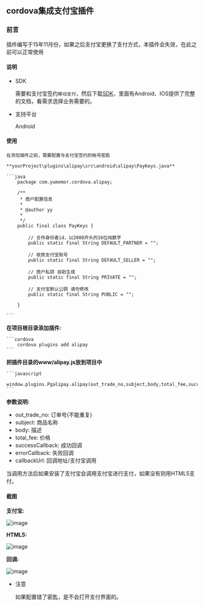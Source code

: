 
## cordova集成支付宝插件

### 前言

插件编写于15年11月份，如果之后支付宝更换了支付方式，本插件会失效，在此之前可以正常使用

#### 说明
* SDK

	需要和支付宝签约`移动支付`，然后下载[SDK](http://download.alipay.com/public/api/base/WS_MOBILE_PAY_SDK_BASE.zip)，里面有Android、IOS提供了完整的文档，看需求选择业务需要的。

* 支持平台

	Android

<!--more-->

#### 使用

	在添加插件之前，需要配置与支付宝签约的帐号密匙

	**yourProject\plugins\alipay\src\android\alipay\PayKeys.java**
	
	```java
		package com.yumemor.cordova.alipay;

		/**
		 * 商户配置信息
		 * 
		 * @author yy
		 * 
		 */
		public final class PayKeys {

			// 合作身份者id，以2088开头的16位纯数字
			public static final String DEFAULT_PARTNER = "";
		
			// 收款支付宝账号
			public static final String DEFAULT_SELLER = "";
		
			// 商户私钥 自助生成
			public static final String PRIVATE = "";
		
			// 支付宝默认公钥 请勿修改
			public static final String PUBLIC = "";

		}

	```

**在项目根目录添加插件:**
	
	```cordova
		cordova plugins add alipay
	```

**把插件目录的www/alipay.js放到项目中**

	```javascript
		window.plugins.Pgalipay.alipay(out_trade_no,subject,body,total_fee,successCallback,errorCallback,callbackUrl);
	```

**参数说明:**

* out_trade_no: 订单号(不能重复)
* subject: 商品名称
* body:	描述
* total_fee: 价格
* successCallback: 成功回调
* errorCallback: 失败回调
* callbackUrl: 回调地址/支付宝调用
	
当调用方法后如果安装了支付宝会调用支付宝进行支付，如果没有则用HTML5支付。

#### 截图

**支付宝:**
	
![image](http://7xnxsw.com1.z0.glb.clouddn.com/Cordova-alipay-pugins/Screenshot_2015-11-02-14-08-50.png)

**HTML5:**
	
![image](http://7xnxsw.com1.z0.glb.clouddn.com/Cordova-alipay-pugins/Screenshot_2015-11-02-14-09-23.png)

**回调:**
	
![image](http://7xnxsw.com1.z0.glb.clouddn.com/Cordova-alipay-pugins/Screenshot_2015-11-02-14-09-03.png)

* 注意

	如果配置错了密匙，是不会打开支付界面的。
